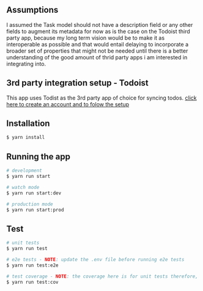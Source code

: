 ## Assumptions

I assumed the Task model should not have a description field or any other fields to augment its metadata for now as is the case on the Todoist third party app, because my long term vision would be to make it as interoperable as possible and that would entail delaying to incorporate a broader set of properties that might not be needed until there is a better understanding of the good amount of thrid party apps i am interested in integrating into.

## 3rd party integration setup - Todoist

This app uses Todist as the 3rd party app of choice for syncing todos. [click here to create an account and to folow the setup](https://todoist.com/)

## Installation

```bash
$ yarn install
```

## Running the app

```bash
# development
$ yarn run start

# watch mode
$ yarn run start:dev

# production mode
$ yarn run start:prod
```

## Test

```bash
# unit tests
$ yarn run test

# e2e tests - NOTE: update the .env file before running e2e tests 
$ yarn run test:e2e

# test coverage - NOTE: the coverage here is for unit tests therefore, graphQL resolvers as well as the todoist controller is not included. 
$ yarn run test:cov
```